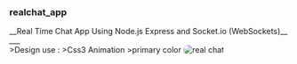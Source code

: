 <h3>realchat_app</h3>
__Real Time Chat App Using Node.js Express and Socket.io (WebSockets)__
<br>
___
<br>
>Design use : 
>Css3 Animation
>primary color  

<img style="border-radius:59px" src="https://gcdn.pbrd.co/images/2GTFxEjKymGv.jpg" alt='real chat'>
